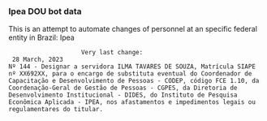  ### Ipea DOU bot data
 This is an attempt to automate changes of personnel at an specific federal entity in Brazil: Ipea
 
                        Very last change: 
 	 28 March, 2023
	Nº 144 - Designar a servidora ILMA TAVARES DE SOUZA, Matrícula SIAPE nº XX692XX, para o encargo de substituta eventual do Coordenador de Capacitação e Desenvolvimento de Pessoas - CODEP, código FCE 1.10, da Coordenação-Geral de Gestão de Pessoas - CGPES, da Diretoria de Desenvolvimento Institucional - DIDES, do Instituto de Pesquisa Econômica Aplicada - IPEA, nos afastamentos e impedimentos legais ou regulamentares do titular.

